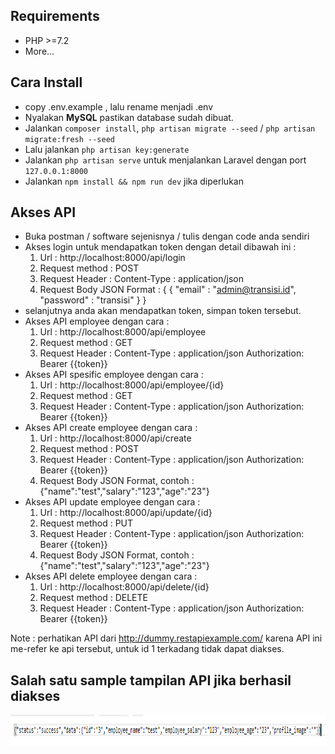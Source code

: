 ## Requirements
- PHP >=7.2
- More...

## Cara Install
- copy .env.example , lalu rename menjadi .env
- Nyalakan **MySQL** pastikan database sudah dibuat.
- Jalankan `composer install`, `php artisan migrate --seed` / `php artisan migrate:fresh --seed`
- Lalu jalankan `php artisan key:generate`
- Jalankan `php artisan serve` untuk menjalankan Laravel dengan port `127.0.0.1:8000`
- Jalankan `npm install && npm run dev` jika diperlukan 

## Akses API
- Buka postman / software sejenisnya / tulis dengan code anda sendiri
- Akses login untuk mendapatkan token dengan detail dibawah ini :
    1.	Url : http://localhost:8000/api/login
    2.	Request method : POST
    3.	Request Header :
        Content-Type : application/json
    4.	Request Body JSON Format :
    {
           {
                "email" : "admin@transisi.id",
                "password" : "transisi"
            }
    }
- selanjutnya anda akan mendapatkan token, simpan token tersebut.
- Akses API employee dengan cara :
    1.	Url : http://localhost:8000/api/employee
    2.	Request method : GET
    3.	Request Header :
        Content-Type : application/json
        Authorization: Bearer {{token}}
- Akses API spesific employee dengan cara :
    1.	Url : http://localhost:8000/api/employee/{id}
    2.	Request method : GET
    3.	Request Header :
        Content-Type : application/json
        Authorization: Bearer {{token}}
- Akses API create employee dengan cara :
    1.	Url : http://localhost:8000/api/create
    2.	Request method : POST
    3.	Request Header :
        Content-Type : application/json
        Authorization: Bearer {{token}}
    4.	Request Body JSON Format, contoh :
        {"name":"test","salary":"123","age":"23"} 
- Akses API update employee dengan cara :
    1.	Url : http://localhost:8000/api/update/{id}
    2.	Request method : PUT
    3.	Request Header :
        Content-Type : application/json
        Authorization: Bearer {{token}}
    4.	Request Body JSON Format, contoh :
        {"name":"test","salary":"123","age":"23"} 
- Akses API delete employee dengan cara :
    1.	Url : http://localhost:8000/api/delete/{id}
    2.	Request method : DELETE
    3.	Request Header :
        Content-Type : application/json
        Authorization: Bearer {{token}}

Note : perhatikan API dari http://dummy.restapiexample.com/ karena API ini me-refer ke api tersebut, untuk id 1 terkadang tidak dapat diakses.

## Salah satu sample tampilan API jika berhasil diakses
<img src="https://github.com/fikrihashfi/api-test/blob/master/example_success.png" width="600" height="50">
